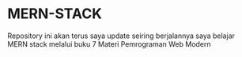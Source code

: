 # MERN-STACK
Repository ini akan terus saya update seiring berjalannya saya belajar MERN stack melalui buku 7 Materi Pemrograman Web Modern
